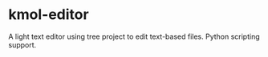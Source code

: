 # kmol-editor

A light text editor using tree project to edit text-based files. Python scripting support.
